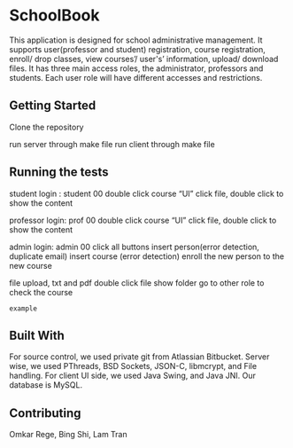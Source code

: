 # SchoolBook

This application is designed for school administrative management. It supports
user(professor and student) registration, course registration, enroll/ drop classes, view
courses’/ user's’ information, upload/ download files. It has three main access roles, the
administrator, professors and students. Each user role will have different accesses and
restrictions.

## Getting Started

Clone the repository

run server through make file
run client through make file

## Running the tests

student login : student 00
double click course “UI”
click file, double click to show the content

professor login: prof 00
double click course “UI”
click file, double click to show the content

admin login: admin 00
click all buttons
insert person(error detection, duplicate email)
insert course (error detection)
enroll the new person to the new course

file upload, txt and pdf
double click file
show folder
go to other role to check the course

```
example
```

## Built With

For source control, we used private git from Atlassian Bitbucket.
Server wise, we used PThreads, BSD Sockets, JSON-C, libmcrypt, and File handling.
For client UI side, we used Java Swing, and Java JNI.
Our database is MySQL.

## Contributing

Omkar Rege, Bing Shi, Lam Tran


